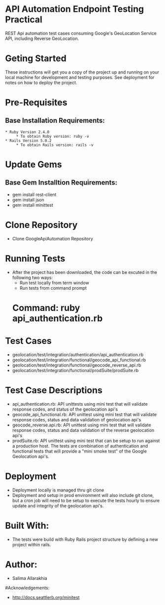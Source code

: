 
# API Automation Endpoint Testing Practical
REST Api automation test cases consuming Google's GeoLocation Service API, including Reverse GeoLocation.

# Geting Started
These instructions will get you a copy of the project up and running on your local machine for development and testing purposes.  See deployment for notes on how to deploy the project.

# Pre-Requisites
## Base Installation Requirements:
    * Ruby Version 2.4.0
         * To obtain Ruby version: ruby -v
    * Rails Version 5.0.2
         * To obtain Rails version: rails -v

# Update Gems
## Base Gem Installtion Requirements:
   * gem install rest-client
   * gem install json
   * gem install minittest
   
# Clone Repository 
   * Clone GoogleApiAutomation Repository

# Running Tests
   * After the project has been downloaded, the code can be excuted in the following two ways:
      *  Run test locally from term window
      *  Run tests from command prompt
      # Command: ruby api_authentication.rb
      
# Test Cases
   * geolocation/test/integration/authentication/api_authentication.rb
   * geolocation/test/integration/functional/geocode_api_functional.rb
   * geolocation/test/integration/functional/geocode_reverse_api.rb
   * geolocation/test/integration/functional/prodSuite/prodSuite.rb

# Test Case Descriptions
* api_authentication.rb: API unittests using mini test that will validate response codes, and status of the geolocation api's
* geocode_api_functional.rb: API unittest using mini test that will validate response codes, status and data validation of geolocation api's
* geocode_reverse.api.rb: API unittest using mini test that will validate response codes, status and data validation of the reverse geolocation api's 
* prodSuite.rb: API unittest using mini test that can be setup to run against a production host. The tests are combination of authentication and functional tests that will provide a "mini smoke test" of the Google Geolocation api's.

# Deployment
* Deployment locally is managed thru git clone
* Deployment and setup in prod environment will also include git clone, but a cron job will need to be setup to execute the tests hourly to ensure update and integrity of the geolocation api's.

# Built With:
* The tests were build with Ruby Rails project structure by defining a new project within rails.

# Author:
* Salima Allarakhia

#Acknowledgements:
* http://docs.seattlerb.org/minitest


   

 


